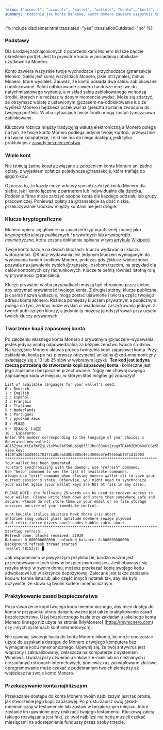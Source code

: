 ```yaml
---
terms: ["account", "accounts", "wallet", "wallets", "konto", "konta", "portfel", "portfela"]
summary: "Podobnie jak konto bankowe, konto Monero zawiera wszystkie twoje płatności wychodzące i przychodzące."
---
```


{% include disclaimer.html translated="yes" translationOutdated="no" %}
### Podstawy

Dla bardziej zaznajomionych z poprzednikami Monero bliższe będzie określenie *portfel*. Jest to prywatne konto w posiadaniu i obsłudze użytkownika Monero.

Konto zawiera wszystkie twoje wychodzące i przychodzące @transakcje Monero. Saldo jest sumą wszystkich Monero, jakie otrzymałeś, minus Monero, które wysłałeś. Zauważ, że konto posiada dwa salda: zablokowane i odblokowane. Saldo odblokowane zawiera fundusze możliwe do natychmiastowego wydania, a w skład salda zablokowanego wchodzą środki, których nie możesz w danym momencie wydać. Może się zdarzyć, że otrzymasz wpłatę z ustawionym @czasem-na-odblokowanie lub że wyślesz Monero i będziesz oczekiwał aż @reszta zostanie zwrócona do twojego portfela. W obu sytuacjach twoje środki mogą zostać tymczasowo zablokowane.

Kluczowa różnica między tradycyjną walutą elektroniczną a Monero polega na tym, że twoje konto Monero podlega jedynie twojej kontroli, przeważnie na twoim komputerze, i nikt nie ma do niego dostępu, jeśli tylko praktukujesz [zasady bezpieczeństwa](#prkatykowanie-zasad-bezpieczeństwa).

### Wiele kont

Nie istnieją żadne koszta związane z założeniem konta Monero ani żadne opłaty, z wyjątkiem opłat za pojedyncze @transakcje, które trafiają do @górników.

Oznacza to, że każdy może w łatwy sposób założyć konto Monero dla siebie, jak i konto łączone z partnerem lub indywidualne dla dziecka. Podobnie firma może założyć osobne konta dla każdego oddziału lub grupy pracowniczej. Ponieważ opłaty za @transakcje są dość niskie, przekazywanie środków między kontami nie jest drogie.

### Klucze kryptograficzne

Monero opiera się głównie na zasadzie kryptograficznej znanej jako *kryptografia kluczy publicznych i prywatnych* lub *kryptografia asymetryczna*, która została dokładnie opisana w [tym artykule Wikipedii](https://en.wikipedia.org/wiki/Public-key_cryptography).

Twoje konto bazuje na dwóch kluczach: kluczu wydawania i kluczu widoczności. @Klucz-wydawania jest jedynym kluczem wymaganym do wydawania twoich środków Monero, podczas gdy @klucz-widoczności pozwala na ujawnienie twoich @transakcji osobom trzecim, na przykład dla celów kontrolnych czy rachunkowych. Klucze te pełnią również istotną rolę w prywatności @transakcji.

Klucze prywatne w obu przypadkach muszą być chronione przez ciebie, aby utrzymać prywatność twojego konta. Z drugiej storny, klucze publiczne, jak sama nazwa wskazuje, mogą zostać ujawnione i tworzą część twojego adresu konta Monero. Różnica pomiędzy kluczem prywatnym a publicznym polega na tym, że ktoś może wysłać ci wiadomość zaszyfrowaną jednym z twoich publicznych kluczy, a jedynie ty możesz ją odszyfrować przy użyciu twoich kluczy prywatnych.

### Tworzenie kopii zapasowej konta

Po założeniu własnego konta Monero z prywatnym @kluczem-wydawania, jesteś jedyną osobą odpowiedzialną za bezpieczeństwo twoich środków. Na szczęście Monero ułatwia proces tworzenia kopii zapasowej konta. Przy zakładaniu konta po raz pierwszy otrzymałeś unikalny @kod-mnemoniczny składający się z 13 lub 25 słów w wybranym języku. **Ten kod jest jedyną rzeczą potrzebną do stworzenia kopii zapasowej konta** i konieczne jest jego zapisanie i bezpieczne przechowanie. Nigdy nie chowaj swojego zapisanego kodu w miejscu, w którym ktoś mógłby go zobaczyć!

```
List of available languages for your wallet's seed:
0 : Deutsch
1 : English
2 : Español
3 : Français
4 : Italiano
5 : Nederlands
6 : Português
7 : русский язык
8 : 日本語
9 : 简体中文 (中国)
10 : Esperanto
Enter the number corresponding to the language of your choice: 1
Generated new wallet: 4B15ZjveuttEaTmfZjLVioPVw7bfSmRLpSgB33CJbuC6BoGtZrug9TDAmhZEWD6XoFDGz55bgzisT9Dnv61sbsA6Sa47TYu
view key: 4130fa26463d9451781771a8baa5d0b8085c47c4500cefe4746bab48f1d15903
**********************************************************************
Your wallet has been generated.
To start synchronizing with the daemon, use "refresh" command.
Use "help" command to see the list of available commands.
Always use "exit" command when closing monero-wallet-cli to save your
current session's state. Otherwise, you might need to synchronize
your wallet again (your wallet keys are NOT at risk in any case).

PLEASE NOTE: the following 25 words can be used to recover access to your wallet. Please write them down and store them somewhere safe and secure. Please do not store them in your email or on file storage services outside of your immediate control.

aunt knuckle italics moisture hawk thorn iris abort
chlorine smog uphill glass aptitude nowhere sewage plywood
dual relic fierce divers anvil nodes bubble cabin abort
**********************************************************************
Starting refresh...
Refresh done, blocks received: 21939                            
Balance: 0.000000000000, unlocked balance: 0.000000000000
Background refresh thread started
[wallet 4B15Zj]: █

```

Jak wspomniamo w powyższym przykładzie, bardzo ważne jest przechowywanie tych słów w bezpiecznym miejscu. Jeśli obawiasz się ryzyka straty w swoim domu, możesz przekazać kopię swojego kodu adwokatowi lub w skrzynce depozytowej. Zalecane jest także zapisanie kodu w formie listu lub jako część innych notatek tak, aby nie było oczywiste, że słowa są twoim kodem mnemonicznym.

### Praktykowanie zasad bezpieczeństwa

Poza stworzenie kopii twojego kodu mnemonicznego, aby mieć dostęp do konta w przypadku utraty danych, ważne jest także praktykowanie zasad bezpieczeństwa. Użyj bezpiecznego hasła przy zakładaniu lokalnego konta Monero (innego niż użyte na stronie [MyMonero] (https://mymonero.com) czy innych systemach kont internetowych).

Nie ujawniaj swojego hasła do konta Monero nikomu, bo może ono zostać użyte do uzyskania dostępu do Monero z twojego komputera bez wymagania kodu mnemonicznego. Upewnij się, że twój antywirus jest włączony i zaktualizowany, zwłaszcza na komputerze z systemem Windows. Uważaj przy otwieraniu linków z e-maili lub na nieznanych i niezaufanych stronach internetowych, ponieważ raz zainstalowane złośliwe oprogramowanie może czekać z podebraniem twoich pieniędzy aż wejdziesz na swoje konto Monero.

### Przekazywanie konta najbliższym

Przekazanie dostępu do konta Monero twoim najbliższym jest tak proste, jak stworzenie jego kopii zapasowej. Po prostu zapisz swój @kod-mnemoniczny w testamencie lub zostaw w bezpiecznym miejscu, które zostanie im ujawnione przy realizacji twojego testamentu. Kluczową zaletą takiego rozwiązania jest fakt, że twoi najbliżsi nie będą musieli czekać miesiącami na udostępnienie funduszy przez osoby trzecie.
